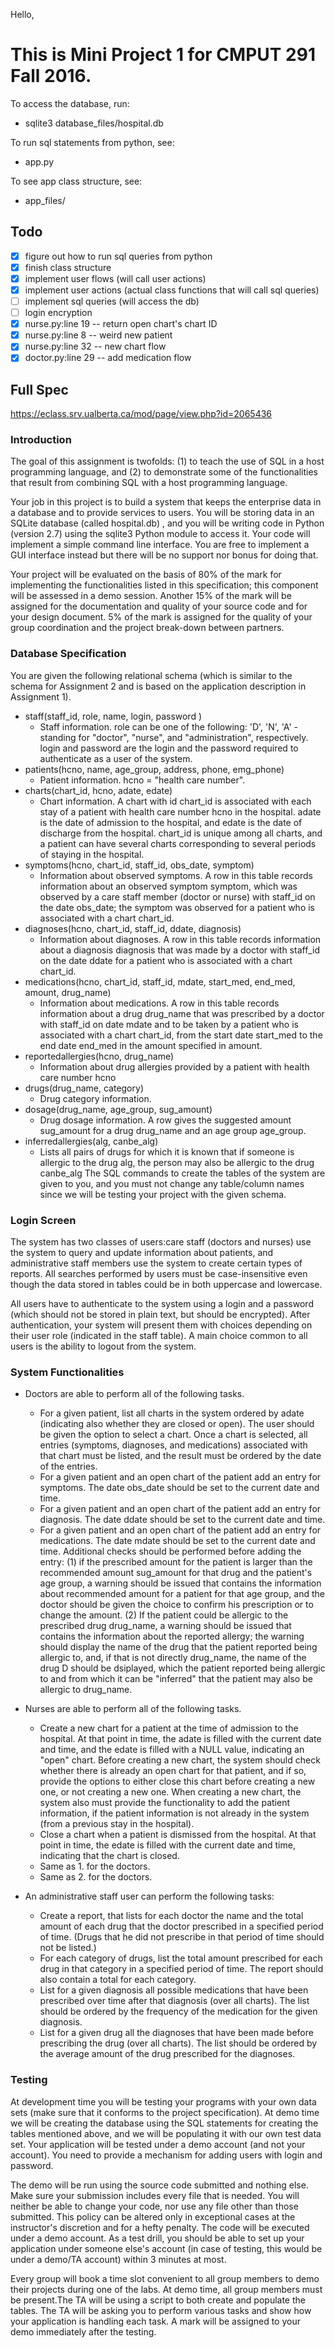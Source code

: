 Hello, 

# This is Mini Project 1 for CMPUT 291 Fall 2016.

To access the database, run:
  - sqlite3 database_files/hospital.db

To run sql statements from python, see:
  - app.py 
  
To see app class structure, see: 
  - app_files/
  
## Todo
- [x] figure out how to run sql queries from python
- [x] finish class structure
- [x] implement user flows (will call user actions)
- [x] implement user actions (actual class functions that will call sql queries)
- [ ] implement sql queries (will access the db)
- [ ] login encryption
- [x] nurse.py:line 19 -- return open chart's chart ID
- [x] nurse.py:line 8 -- weird new patient
- [x] nurse.py:line 32 -- new chart flow
- [x] doctor.py:line 29 -- add medication flow

## Full Spec
https://eclass.srv.ualberta.ca/mod/page/view.php?id=2065436

### Introduction

The goal of this assignment is twofolds: (1) to teach the use of SQL in a host programming language, and (2) to demonstrate some of the functionalities that result from combining SQL with a host programming language.

Your job in this project is to build a system that keeps the enterprise data in a database and to provide services to users. You will be storing data in an SQLite database (called hospital.db) , and you will be writing code in Python (version 2.7) using the sqlite3 Python module to access it. Your code will implement a simple command line interface. You are free to implement a GUI interface instead but there will be no support nor bonus for doing that. 

Your project will be evaluated on the basis of 80% of the mark for implementing the functionalities listed in this specification; this component will be assessed in a demo session. Another 15% of the mark will be assigned for the documentation and quality of your source code and for your design document. 5% of the mark is assigned for the quality of your group coordination and the project break-down between partners.

### Database Specification

You are given the following relational schema (which is similar to the schema for Assignment 2 and is based on the application description in Assignment 1).

+ staff(staff_id, role, name, login, password )
  + Staff information. role can be one of the following: 'D', 'N', 'A' - standing for "doctor", "nurse", and "administration", respectively. login and password are the login and the password required to authenticate as a user of the system.
+ patients(hcno, name, age_group, address, phone, emg_phone)
  + Patient information. hcno =  "health care number".
+ charts(chart_id, hcno, adate, edate)
  + Chart information. A chart with id chart_id is associated with each stay of a patient with health care number hcno in the hospital. adate is the date of admission to the hospital, and edate is the date of discharge from the hospital. chart_id is unique among all charts, and a patient can have several charts corresponding to several periods of staying in the hospital.
+ symptoms(hcno, chart_id, staff_id, obs_date, symptom)
  + Information about observed symptoms. A row in this table records information about an observed symptom symptom, which was observed by a care staff member (doctor or nurse) with staff_id on the date obs_date; the symptom was observed for a patient who is associated with a chart chart_id.
+ diagnoses(hcno, chart_id, staff_id, ddate, diagnosis)
  + Information about diagnoses. A row in this table records information about a diagnosis diagnosis that was made by a doctor with staff_id on the date ddate for a patient who is associated with a chart chart_id.
+ medications(hcno, chart_id, staff_id, mdate, start_med, end_med, amount, drug_name)
  + Information about medications. A row in this table records information about a drug drug_name that was prescribed by a doctor with staff_id on date mdate and to be taken by a patient who is associated with a chart chart_id, from the start date start_med to the end date end_med in the amount specified in amount.
+ reportedallergies(hcno, drug_name)
  + Information about drug allergies provided by a patient with health care number hcno
+ drugs(drug_name, category)
  + Drug category information.
+ dosage(drug_name, age_group, sug_amount)
  + Drug dosage information. A row gives the suggested amount sug_amount for a drug drug_name and an age group age_group.
+ inferredallergies(alg, canbe_alg)
  + Lists all pairs of drugs for which it is known that if someone is allergic to the drug alg, the person may also be allergic to the drug canbe_alg
The SQL commands to create the tables of the system are given to you, and you must not change any table/column names since we will be testing your project with the given schema.

### Login Screen

The system has two classes of users:care staff (doctors and nurses) use the system to query and update information about patients, and administrative staff members use the system to create certain types of reports. All searches performed by users must be case-insensitive even though the data stored in tables could be in both uppercase and lowercase.

All users have to authenticate to the system using a login and a password (which should not be stored in plain text, but should be encrypted). After authentication, your system will present them with choices depending on their user role (indicated in the staff table). A main choice common to all users is the ability to logout from the system.

### System Functionalities

+ Doctors are able to perform all of the following tasks.
  + For a given patient, list all charts in the system ordered by adate (indicating also whether they are closed or open). The user should be given the option to select a chart. Once a chart is selected, all entries (symptoms, diagnoses, and medications) associated with that chart must be listed, and the result must be ordered by the date of the entries.
  + For a given patient and an open chart of the patient add an entry for symptoms. The date obs_date should be set to the current date and time.
  + For a given patient and an open chart of the patient add an entry for diagnosis. The date ddate should be set to the current date and time.
  + For a given patient and an open chart of the patient add an entry for medications. The date mdate should be set to the current date and time. Additional checks should be performed before adding the entry: (1) if the prescribed amount for the patient is larger than the recommended amount sug_amount for that drug and the patient's age group, a warning should be issued that contains the information about recommended amount for a patient for that age group, and the doctor should be given the choice to confirm his prescription or to change the amount. (2) If the patient could be allergic to the prescribed drug drug_name, a warning should be issued that contains the information about the reported allergy; the warning should display the name of the drug that the patient reported being allergic to, and, if that is not directly drug_name, the name of the drug D  should be dsiplayed, which the patient reported being allergic to and from which it can be "inferred" that the patient may also be allergic to drug_name.

+ Nurses are able to perform all of the following tasks.
  + Create a new chart for a patient at the time of admission to the hospital. At that point in time, the adate is filled with the current date and time, and the edate is filled with a NULL value, indicating an "open" chart. Before creating a new chart, the system should check whether there is already an open chart for that patient, and if so, provide the options to either close this chart before creating a new one, or not creating a new one. When creating a new chart, the system also must provide the functionality to add the patient information, if the patient information is not already in the system (from a previous stay in the hospital).
  + Close a chart when a patient is dismissed from the hospital. At that point in time, the edate is filled with the current date and time, indicating that the chart is closed.
  + Same as 1. for the doctors.
  + Same as 2. for the doctors.

+ An administrative staff user can perform the following tasks:
  + Create a report, that lists for each doctor the name and the total amount of each drug that the doctor prescribed in a specified period of time. (Drugs that he did not prescribe in that period of time should not be listed.)
  + For each category of drugs, list the total amount prescribed for each drug in that category in a specified period of time. The report should also contain a total for each category.
  + List for a given diagnosis all possible medications that have been prescribed over time after that diagnosis (over all charts). The list should be ordered by the frequency of the medication for the given diagnosis.
  + List for a given drug all the diagnoses that have been made before prescribing the drug (over all charts). The list should be ordered by the average amount of the drug prescribed for the diagnoses.


### Testing

At development time you will be testing your programs with your own data sets (make sure that it conforms to the project specification). At demo time we will be creating the database using the SQL statements for creating the tables mentioned above, and we will be populating it with our own test data set. Your application will be tested under a demo account (and not your account). You need to provide a mechanism for adding users with login and password.

The demo will be run using the source code submitted and nothing else. Make sure your submission includes every file that is needed. You will neither be able to change your code, nor use any file other than those submitted. This policy can be altered only in exceptional cases at the instructor's discretion and for a hefty penalty. The code will be executed under a demo account. As a test drill, you should be able to set up your application under someone else's account (in case of testing, this would be under a demo/TA account) within 3 minutes at most.

Every group will book a time slot convenient to all group members to demo their projects during one of the labs. At demo time, all group members must be present.The TA will be using a script to both create and populate the tables. The TA will be asking you to perform various tasks and show how your application is handling each task. A mark will be assigned to your demo immediately after the testing.
